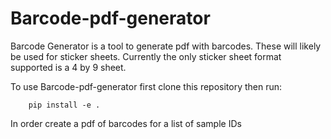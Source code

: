 Barcode-pdf-generator
====================
Barcode Generator is a tool to generate pdf with barcodes. These will likely be used for sticker sheets. Currently the only sticker sheet format supported is a 4 by 9 sheet.

To use Barcode-pdf-generator first clone this repository then run:

        pip install -e .

In order create a pdf of barcodes for a list of sample IDs
